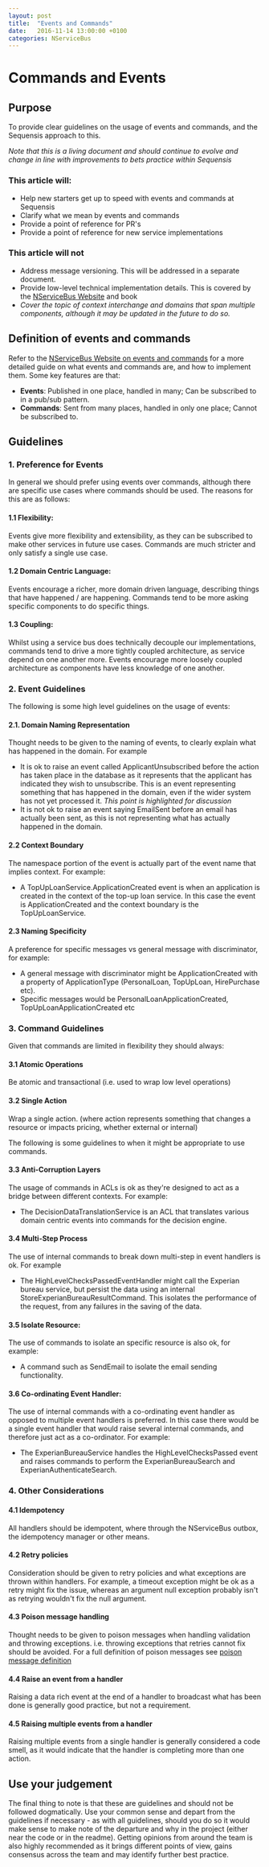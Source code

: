```yaml
---
layout: post
title:  "Events and Commands"
date:   2016-11-14 13:00:00 +0100
categories: NServiceBus
---
```


# Commands and Events

## Purpose

To provide clear guidelines on the usage of events and commands, and the Sequensis approach to this. 

*Note that this is a living document and should continue to evolve and change in line with improvements to bets practice within Sequensis*

### This article will:
- Help new starters get up to speed with events and commands at Sequensis
- Clarify what we mean by events and commands
- Provide a point of reference for PR's
- Provide a point of reference for new service implementations

### This article will not
- Address message versioning. This will be addressed in a separate document.
- Provide low-level technical implementation details. This is covered by the [NServiceBus Website] and book
- *Cover the topic of context interchange and domains that span multiple components, although it may be updated in the future to do so.*

## Definition of events and commands
Refer to the [NServiceBus Website on events and commands] for a more detailed guide on what events and commands are, and how to implement them. Some key features are that:

 - **Events**: Published in one place, handled in many; Can be subscribed to in a pub/sub pattern.
 - **Commands**: Sent from many places, handled in only one place;  Cannot be subscribed to.

## Guidelines

### 1. Preference for Events
In general we should prefer using events over commands, although there are specific use cases where commands should be used. The reasons for this are as follows:

#### 1.1 **Flexibility**: 
Events give more flexibility and extensibility, as they can be subscribed to make other services in future use cases. Commands are much stricter and only satisfy a single use case.

#### 1.2 **Domain Centric Language**:  
Events encourage a richer, more domain driven language, describing things that have happened / are happening. Commands tend to be more asking specific components to do specific things.

#### 1.3 **Coupling**: 
Whilst using a service bus does technically decouple our implementations,  commands tend to drive a more tightly coupled architecture, as service depend on one another more. Events encourage more loosely coupled architecture as components have less knowledge of one another. 

### 2. Event Guidelines
The following is some high level guidelines on the usage of events:

#### 2.1. **Domain Naming Representation**
Thought needs to be given to the naming of events, to clearly explain what has happened in the domain. For example 
- It is ok to raise an event called ApplicantUnsubscribed before the action has taken place in the database as it represents that the applicant has indicated they wish to unsubscribe. This is an event representing something that has happened in the domain, even if the wider system has not yet processed it. *This point is highlighted for discussion*
- It is not ok to raise an event saying EmailSent before an email has actually been sent, as this is not representing what has actually happened in the domain.
	
#### 2.2 **Context Boundary**
The namespace portion of the event is actually part of the event name that implies context. For example:
- A TopUpLoanService.ApplicationCreated event is when an application is created in the context of the top-up loan service. In this case the event is ApplicationCreated and the context boundary is the TopUpLoanService.
	
#### 2.3 **Naming Specificity**
A preference for specific messages vs general message with discriminator, for example:
- A general message with discriminator might be ApplicationCreated with a property of ApplicationType (PersonalLoan, TopUpLoan, HirePurchase etc).
- Specific messages would be PersonalLoanApplicationCreated, TopUpLoanApplicationCreated etc

### 3. Command Guidelines
Given that commands are limited in flexibility they should always:

#### 3.1 **Atomic Operations**
Be atomic and transactional (i.e. used to wrap low level operations)

#### 3.2 **Single Action**
Wrap a single action. (where action represents something that changes a resource or impacts pricing, whether external or internal)

The following is some guidelines to when it might be appropriate to use commands.

#### 3.3 **Anti-Corruption Layers**
The usage of commands in ACLs is ok as they're designed to act as a bridge between different contexts. For example:
- The DecisionDataTranslationService is an ACL that translates various domain centric events into commands for the decision engine.

#### 3.4 **Multi-Step Process**
The use of internal commands to break down multi-step in event handlers is ok. For example
- The HighLevelChecksPassedEventHandler might call the Experian bureau service, but persist the data using an internal StoreExperianBureauResultCommand. This isolates the performance of the request, from any failures in the saving of the data.

#### 3.5 **Isolate Resource**: 
The use of commands to isolate an specific resource is also ok, for example:
- A command such as SendEmail to isolate the email sending functionality.

#### 3.6 **Co-ordinating Event Handler**:  
The use of internal commands with a co-ordinating event handler as opposed to multiple event handlers is preferred. In this case there would be a single event handler that would raise several internal commands, and therefore just act as a co-ordinator. For example:
- The ExperianBureauService handles the HighLevelChecksPassed event and raises commands to perform the ExperianBureauSearch and ExperianAuthenticateSearch.

### 4. Other Considerations

#### 4.1 **Idempotency**
All handlers should be idempotent, where through the NServiceBus outbox, the idempotency manager or other means.

#### 4.2 **Retry policies**
Consideration should be given to retry policies and what exceptions are thrown within handlers. For example, a timeout exception might be ok as a retry might fix the issue, whereas an argument null exception probably isn't as retrying wouldn't fix the null argument.

#### 4.3 **Poison message handling**
Thought needs to be given to poison messages when handling validation and throwing exceptions. i.e. throwing exceptions that retries cannot fix should be avoided. For a full definition of poison messages see [poison message definition]

#### 4.4 **Raise an event from a handler**
Raising a data rich event at the end of a handler to broadcast what has been done is generally good practice, but not a requirement.

#### 4.5 **Raising multiple events from a handler**
Raising multiple events from a single handler is generally considered a code smell, as it would indicate that the handler is completing more than one action.

## Use your judgement
The final thing to note is that these are guidelines and should not be followed dogmatically. Use your common sense and depart from the guidelines if necessary - as with all guidelines, should you do so it would make sense to make note of the departure and why in the project (either near the code or in the readme). Getting opinions from around the team is also highly recommended as it brings different points of view, gains consensus across the team and may identify further best practice.

[NServiceBus Website]:https://docs.particular.net/nservicebus/
[NServiceBus Website on events and commands]: https://docs.particular.net/nservicebus/messaging/messages-events-commands
[poison message definition]: https://msdn.microsoft.com/en-us/library/ms789028(v=vs.110).aspx






